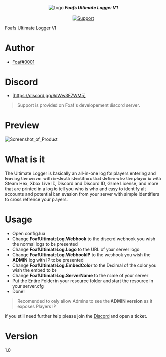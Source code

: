 <div align="center">
<img alt="Logo" src="https://i.imgur.com/tom3N9W.png" />
   <strong><i>Foafs Ultimate Logger V1</i></strong>
 <br>
 <br>

  <a href="https://discord.gg/SdWw3F7WM5">
    <img src="https://img.shields.io/discord/798609106268323910?label=join&logo=Discord&style=for-the-badge" alt="Support">
  </a> 
</div>

Foafs Ultimate Logger V1

# Author

* [Foaf#0001](https://github.com/foaf0)

# Discord

* [https://discord.gg/SdWw3F7WM5]

> Support is provided on Foaf's developement discord server.

# Preview
![Screenshot_of_Product](https://i.imgur.com/OcbqlsO.png)

# What is it

The Ultimate Logger is basically an all-in-one log for players entering and leaving the server with in-depth identifiers that define who the player is with Steam Hex, Xbox Live ID, Discord and Discord ID, Game License, and more that are printed in a log to tell you who is who and easy to identify alt accounts and potential ban evasion from your server with simple identifiers to cross refrence your players.

# Usage

- Open config.lua
- Change **FoafUltimateLog.Webhook** to the discord webhook you wish the normal logs to be presented
- Change **FoafUltimateLog.Logo** to the URL of your server logo
- Change **FoafUltimateLog.WebhookIP** to the webhook you wish the **ADMIN** log with IP to be presented
- Change **FoafUltimateLog.EmbedColor** to the Decimal of the color you wish the embed to be
- Change **FoafUltimateLog.ServerName** to the name of your server
- Put the Entire Folder in your resource folder and start the resource in your server.cfg
- Done!

> Recomended to only allow Admins to see the **ADMIN version** as it exposes Players IP

if you still need further help please join the [Discord](https://discord.gg/SdWw3F7WM5) and open a ticket.

# Version
1.0
